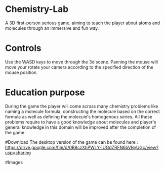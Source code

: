 # Chemistry-Lab
A 3D first-person serious game, aiming to teach the player about atoms and molecules through an immersive and fun way.

# Controls 
Use the WASD keys to move through the 3d scene. Panning the mouse will move your rotate your camera according to the specified direction of the mouse position.

# Education purpose
During the game the player will come across many chemistry problems like naming a molecule formula, constructing the molecule based on the correct formula as well as defining the molecule's homogenous series. All these problems require to have a good knowledge about molecules and player's general knowledge in this domain will be improved after the completion of the game.

#Download
The desktop version of the game can be found here : https://drive.google.com/file/d/0B9czXhPWLY-lUGdZRFN6bVByUGc/view?usp=sharing

#Images
